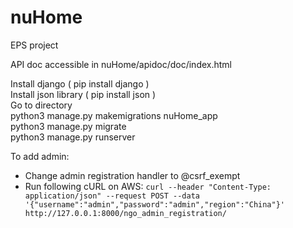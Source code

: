 # nuHome
EPS project

API doc accessible in nuHome/apidoc/doc/index.html

Install django ( pip install django )  
Install json library ( pip install json )  
Go to directory  
python3 manage.py makemigrations nuHome_app  
python3 manage.py migrate  
python3 manage.py runserver  

To add admin:
- Change admin registration handler to @csrf_exempt
- Run following cURL on AWS: `curl --header "Content-Type: application/json" --request POST --data '{"username":"admin","password":"admin","region":"China"}' http://127.0.0.1:8000/ngo_admin_registration/`
